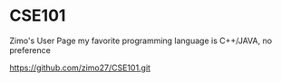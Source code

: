 # CSE101
Zimo's User Page
my favorite programming language is C++/JAVA, no preference

https://github.com/zimo27/CSE101.git
